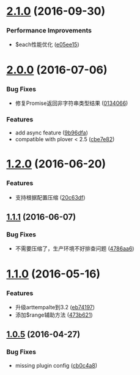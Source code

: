 <a name="2.1.0"></a>
# [2.1.0](https://github.com/plover-modules/plover-arttemplate/compare/v2.0.0...v2.1.0) (2016-09-30)


### Performance Improvements

* $each性能优化 ([e05ee15](https://github.com/plover-modules/plover-arttemplate/commit/e05ee15))



<a name="2.0.0"></a>
# [2.0.0](https://github.com/plover-modules/plover-arttemplate/compare/v1.2.0...v2.0.0) (2016-07-06)


### Bug Fixes

* 修复Promise返回非字符串类型结果 ([0134066](https://github.com/plover-modules/plover-arttemplate/commit/0134066))


### Features

* add async feature ([9b96dfa](https://github.com/plover-modules/plover-arttemplate/commit/9b96dfa))
* compatible with plover < 2.5 ([cbe7e82](https://github.com/plover-modules/plover-arttemplate/commit/cbe7e82))



<a name="1.2.0"></a>
# [1.2.0](https://github.com/plover-modules/plover-arttemplate/compare/v1.1.1...v1.2.0) (2016-06-20)


### Features

* 支持根据配置压缩 ([20c63df](https://github.com/plover-modules/plover-arttemplate/commit/20c63df))



<a name="1.1.1"></a>
## [1.1.1](https://github.com/plover-modules/plover-arttemplate/compare/v1.1.0...v1.1.1) (2016-06-07)


### Bug Fixes

* 不需要压缩了，生产环境不好排查问题 ([4786aa6](https://github.com/plover-modules/plover-arttemplate/commit/4786aa6))



<a name="1.1.0"></a>
# [1.1.0](https://github.com/plover-modules/plover-arttemplate/compare/v1.0.5...v1.1.0) (2016-05-16)


### Features

* 升级arttempalte到3.2 ([eb74197](https://github.com/plover-modules/plover-arttemplate/commit/eb74197))
* 添加$range辅助方法 ([473b621](https://github.com/plover-modules/plover-arttemplate/commit/473b621))



<a name="1.0.5"></a>
## [1.0.5](https://github.com/plover-modules/plover-arttemplate/compare/v1.0.4...v1.0.5) (2016-04-27)


### Bug Fixes

* missing plugin config ([cb0c4a8](https://github.com/plover-modules/plover-arttemplate/commit/cb0c4a8))
